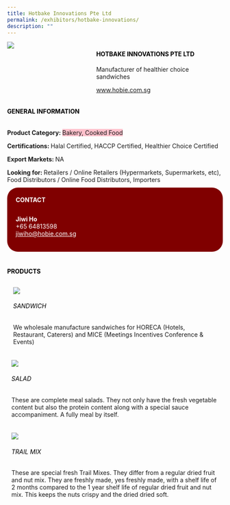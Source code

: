 ```yaml
---
title: Hotbake Innovations Pte Ltd
permalink: /exhibitors/hotbake-innovations/
description: ""
---
```

<head>
	<div class="flex-paragraph">
		<!--hi there! this is a comment and will provide you with instructional guides-->
		<!--insert booth number here!-->
		<p style="text-transform: uppercase"></p></div>
			<div class="flex-container" style="display: flex; flex-wrap: wrap;">
				<!--insert DOWNLOAD link of company logo between the " marks!-->
			<div class="card sgds" style="flex: 1 1 40%; display: block;"><img src="https://drive.google.com/u/0/uc?id=1bWopWtDwgtFrI45KhNXKHyRhZZ-2qdFU&export=download"></div>
	<div class="card-sgds" style="flex: 1 1 58%; display: block; margin-left: 3px">
		<h4 style="text-transform: uppercase; color: black;"><!--insert the exhibitor's name between the <b> tags here--><b>Hotbake Innovations Pte Ltd</b></h4><!--insert the exhibitor's description between the <p> tags here-->
		<p>Manufacturer of healthier choice sandwiches</p>
		<!--insert the exhibitor's website link, making sure there is "https:// www." present please. make sure the entire https link goes in between the " marks-->
		<p><a href="https://www.hobie.com.sg" target="_blank"><!--insert the www website link here (no need for https)-->www.hobie.com.sg</a></p>
	</div>
</div>
</head>

<body>
	<h4 style="text-transform: uppercase; color: black;"><b>General Information</b></h4>
		<div class="flex-container" style="display: flex; flex-wrap: wrap;">
			<div class="card sgds" style="flex: 1 1 65%; display: block; align-self: stretch">
			<div class="flex-paragraph">
			<p><b>Product Category: </b><span style=" background-color: pink; border-radius: 10 px;"><!--insert the exhibitor's pdt cat between the <p> tags here-->Bakery, Cooked Food</span></p> 
				<p><b>Certifications: </b><!--insert all the exhibitor's certifications between the </b> and </p> here--> Halal Certified, HACCP Certified, Healthier Choice Certified</p>
			<p><b>Export Markets: </b><!--insert all the exhibitor's export markets between the </b> and </p> here-->NA</p>
			<p style="margin-bottom: 10px;"><b>Looking for: </b><!--insert all the exhibitor's potential business partners between the </b> and </p> here-->Retailers / Online Retailers (Hypermarkets, Supermarkets, etc), Food Distributors / Online Food Distributors, Importers</p>
			</div>
		</div>
		<div class="card sgds" style="flex: 1 1 35%; padding: 10px; display: block; background-color: maroon; border-radius: 25px; align-self: center;">
		<h4 style="color: white; margin-top: 10px; margin-left: 10px;">CONTACT</h4>
		<div class="flex-paragraph">
			<!--replace with exhibitor's: -->
			<p style="padding: 10px; color: white;"><b><!-- POC name-->Jiwi Ho</b><br><!--contact number-->+65 64813598<br><!-- for linking purposes, insert their email after "mailto:"...--><a href="mailto:jiwiho@hobie.com.sg" style="color: white;"><!--...and also include the display email before </a> here-->jiwiho@hobie.com.sg</a></p>
		</div>
			</div>
		</div>
	<br>
		<h4 style="text-transform: uppercase; color: black;"><b>products</b></h4>
<div style="display: flex; flex-wrap: wrap;">
  <div class="card sgds" style="flex: 1 1 47%; margin: 10px; display: block;"><!--insert the exhibitor's DOWNLOAD image for product between the " marks here-->
	<div class="flex-image" style="display: block;"><img src="https://drive.google.com/uc?id=1MrUkKrQIFc1Ro1oOBw4fzVp0OwscXaFE&export=download"></div>
	<div class="flex-paragraph">
		<h6 style="text-transform: uppercase; color: black;"><!--insert product name before </h6> and product description after <p>-->Sandwich</h6>
		<p>We wholesale manufacture sandwiches for HORECA (Hotels, Restaurant, Caterers) and MICE (Meetings Incentives Conference & Events)</p></div>
	</div>
		<div class="card sgds" style="flex: 1 1 47%; margin: 10px; display: block;">
		<div class="flex-image" style="display: block;"><img src="https://drive.google.com/uc?id=1mlQHTOTkuRPChupM3MrBv0-gy7s2-a4U&export=download"></div>
	<div class="flex-paragraph">
		<h6 style="text-transform: uppercase; color: black;">  
Salad</h6>
		<p>These are complete meal salads. They not only have the fresh vegetable content but also the protein content along with a special sauce accompaniment. A fully meal by itself.</p></div>
	</div>
		<div class="card sgds" style="flex: 1 1 47%; margin: 10px; display: block;">
		<div class="flex-image" style="display: block;"><img src="https://drive.google.com/uc?id=1kkl0J_g4TWKPykxvpoI9J3R9nc8S_-3G&export=download"></div>
	<div class="flex-paragraph">
		<h6 style="text-transform: uppercase; color: black;">Trail Mix</h6>
		<p>These are special fresh Trail Mixes. They differ from a regular dried fruit and nut mix. They are freshly made, yes freshly made, with a shelf life of 2 months compared to the 1 year shelf life of regular dried fruit and nut mix. This keeps the nuts crispy and the dried dried soft.</p></div>
		</div>
	</div>
</body>